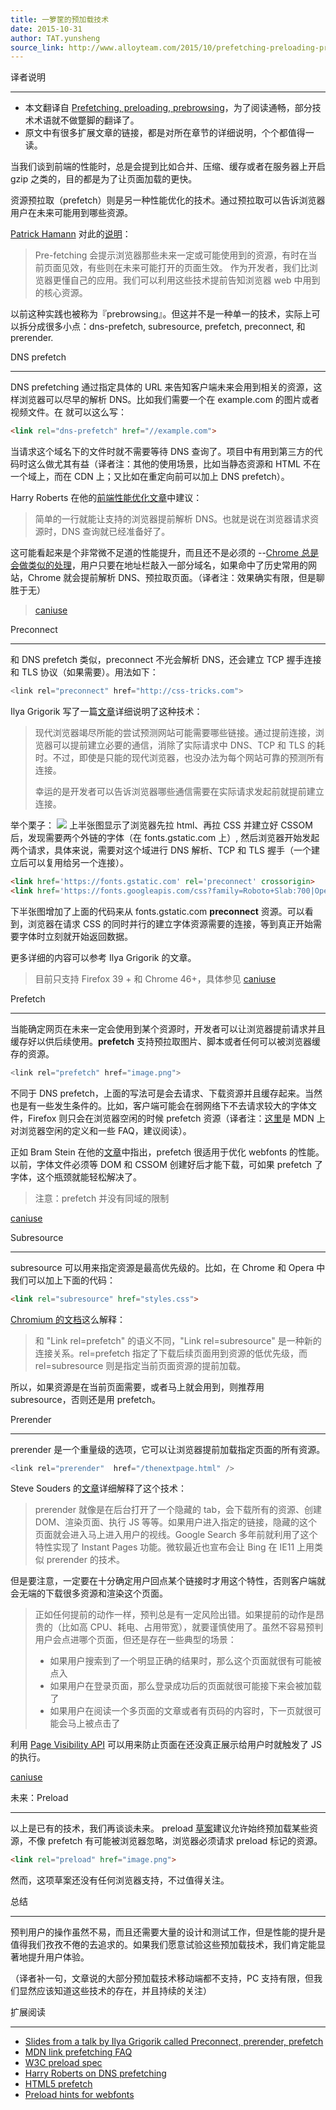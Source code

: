 ```yaml
---
title: 一箩筐的预加载技术
date: 2015-10-31
author: TAT.yunsheng
source_link: http://www.alloyteam.com/2015/10/prefetching-preloading-prebrowsing/
---
```


译者说明  

* * *

-   本文翻译自 [Prefetching, preloading, prebrowsing](https://css-tricks.com/prefetching-preloading-prebrowsing/)，为了阅读通畅，部分技术术语就不做蹩脚的翻译了。
-   原文中有很多扩展文章的链接，都是对所在章节的详细说明，个个都值得一读。

当我们谈到前端的性能时，总是会提到比如合并、压缩、缓存或者在服务器上开启 gzip 之类的，目的都是为了让页面加载的更快。

资源预拉取（prefetch）则是另一种性能优化的技术。通过预拉取可以告诉浏览器用户在未来可能用到哪些资源。

[Patrick Hamann](https://twitter.com/patrickhamann) 对此的[说明](http://patrickhamann.com/workshops/performance/tasks/2_Critical_Path/2_3.html)：

> Pre-fetching 会提示浏览器那些未来一定或可能使用到的资源，有时在当前页面见效，有些则在未来可能打开的页面生效。 作为开发者，我们比浏览器更懂自己的应用。我们可以利用这些技术提前告知浏览器 web 中用到的核心资源。

以前这种实践也被称为『prebrowsing』。但这并不是一种单一的技术，实际上可以拆分成很多小点：dns-prefetch, subresource, prefetch, preconnect, 和 prerender.

DNS prefetch  

* * *

DNS prefetching 通过指定具体的 URL 来告知客户端未来会用到相关的资源，这样浏览器可以尽早的解析 DNS。比如我们需要一个在 example.com 的图片或者视频文件。在<head> 就可以这么写：

```html
<link rel="dns-prefetch" href="//example.com">
```

当请求这个域名下的文件时就不需要等待 DNS 查询了。项目中有用到第三方的代码时这么做尤其有益（译者注：其他的使用场景，比如当静态资源和 HTML 不在一个域上，而在 CDN 上；又比如在重定向前可以加上 DNS prefetch）。

Harry Roberts 在他的[前端性能优化文章](http://csswizardry.com/2013/01/front-end-performance-for-web-designers-and-front-end-developers/#section:dns-prefetching)中建议：

> 简单的一行就能让支持的浏览器提前解析 DNS。也就是说在浏览器请求资源时，DNS 查询就已经准备好了。

这可能看起来是个非常微不足道的性能提升，而且还不是必须的 --[Chrome 总是会做类似的处理](https://docs.google.com/presentation/d/18zlAdKAxnc51y_kj-6sWLmnjl6TLnaru_WH0LJTjP-o/present?slide=id.g120f70e9a_041)，用户只要在地址栏敲入一部分域名，如果命中了历史常用的网站，Chrome 就会提前解析 DNS、预拉取页面。（译者注：效果确实有限，但是聊胜于无）

> [caniuse](http://caniuse.com/#feat=link-rel-dns-prefetch)

Preconnect  

* * *

和 DNS prefetch 类似，preconnect 不光会解析 DNS，还会建立 TCP 握手连接和 TLS 协议（如果需要）。用法如下：

```c
<link rel="preconnect" href="http://css-tricks.com">
```

Ilya Grigorik 写了一篇[文章](https://www.igvita.com/2015/08/17/eliminating-roundtrips-with-preconnect/)详细说明了这种技术：

> 现代浏览器竭尽所能的尝试预测网站可能需要哪些链接。通过提前连接，浏览器可以提前建立必要的通信，消除了实际请求中 DNS、TCP 和 TLS 的耗时。不过，即使是只能的现代浏览器，也没办法为每个网站可靠的预测所有连接。
>
> 幸运的是开发者可以告诉浏览器哪些通信需要在实际请求发起前就提前建立连接。

举个栗子： ![](https://1-ps.googleusercontent.com/sk/bYSmB63yuhjL_l7bPRuu4R3ENi/www.igvita.com/posts/15/xfont-preconnect.png.pagespeed.ic.tC0wdnTl8DuD8UE7Xn1Y.png) 上半张图显示了浏览器先拉 html、再拉 CSS 并建立好 CSSOM 后，发现需要两个外链的字体（在 fonts.gstatic.com 上）, 然后浏览器开始发起两个请求，具体来说，需要对这个域进行 DNS 解析、TCP 和 TLS 握手（一个建立后可以复用给另一个连接）。

```html
<link href='https://fonts.gstatic.com' rel='preconnect' crossorigin>
<link href='https://fonts.googleapis.com/css?family=Roboto+Slab:700|Open+Sans' rel='stylesheet'>
```

下半张图增加了上面的代码来从 fonts.gstatic.com **preconnect** 资源。可以看到，浏览器在请求 CSS 的同时并行的建立字体资源需要的连接，等到真正开始需要字体时立刻就开始返回数据。

更多详细的内容可以参考 Ilya Grigorik 的文章。

> 目前只支持 Firefox 39 + 和 Chrome 46+，具体参见 [caniuse](http://caniuse.com/#feat=link-rel-preconnect)

Prefetch  

* * *

当能确定网页在未来一定会使用到某个资源时，开发者可以让浏览器提前请求并且缓存好以供后续使用。**prefetch** 支持预拉取图片、脚本或者任何可以被浏览器缓存的资源。

```c
<link rel="prefetch" href="image.png">
```

不同于 DNS prefetch，上面的写法可是会去请求、下载资源并且缓存起来。当然也是有一些发生条件的。比如，客户端可能会在弱网络下不去请求较大的字体文件，Firefox 则只会在浏览器空闲的时候 prefetch 资源（译者注：[这里](https://developer.mozilla.org/en-US/docs/Web/HTTP/Link_prefetching_FAQ)是 MDN 上对浏览器空闲的定义和一些 FAQ，建议阅读）。

正如 Bram Stein 在他的[文章](http://www.bramstein.com/writing/preload-hints-for-web-fonts.html)中指出，prefetch 很适用于优化 webfonts 的性能。以前，字体文件必须等 DOM 和 CSSOM 创建好后才能下载，可如果 prefetch 了字体，这个瓶颈就能轻松解决了。

> 注意：prefetch 并没有同域的限制

[caniuse](http://caniuse.com/#feat=link-rel-prefetch)

Subresource  

* * *

subresource 可以用来指定资源是最高优先级的。比如，在 Chrome 和 Opera 中我们可以加上下面的代码：

```html
<link rel="subresource" href="styles.css">
```

[Chromium 的文档](https://www.chromium.org/spdy/link-headers-and-server-hint/link-rel-subresource)这么解释：

> 和 "Link rel=prefetch" 的语义不同，"Link rel=subresource" 是一种新的连接关系。rel=prefetch 指定了下载后续页面用到资源的低优先级，而 rel=subresource 则是指定当前页面资源的提前加载。

所以，如果资源是在当前页面需要，或者马上就会用到，则推荐用 subresource，否则还是用 prefetch。

Prerender  

* * *

prerender 是一个重量级的选项，它可以让浏览器提前加载指定页面的所有资源。

```c
<link rel="prerender"  href="/thenextpage.html" />
```

Steve Souders 的[文章](http://www.stevesouders.com/blog/2013/11/07/prebrowsing/)详细解释了这个技术：

> prerender 就像是在后台打开了一个隐藏的 tab，会下载所有的资源、创建 DOM、渲染页面、执行 JS 等等。如果用户进入指定的链接，隐藏的这个页面就会进入马上进入用户的视线。Google Search 多年前就利用了这个特性实现了 Instant Pages 功能。微软最近也宣布会让 Bing 在 IE11 上用类似 prerender 的技术。

但是要注意，一定要在十分确定用户回点某个链接时才用这个特性，否则客户端就会无端的下载很多资源和渲染这个页面。

> 正如任何提前的动作一样，预判总是有一定风险出错。如果提前的动作是昂贵的（比如高 CPU、耗电、占用带宽），就要谨慎使用了。虽然不容易预判用户会点进哪个页面，但还是存在一些典型的场景：
>
> -   如果用户搜索到了一个明显正确的结果时，那么这个页面就很有可能被点入
> -   如果用户在登录页面，那么登录成功后的页面就很可能接下来会被加载了
> -   如果用户在阅读一个多页面的文章或者有页码的内容时，下一页就很可能会马上被点击了

利用 [Page Visibility API](http://www.w3.org/TR/page-visibility/) 可以用来防止页面在还没真正展示给用户时就触发了 JS 的执行。

[caniuse](http://caniuse.com/#feat=link-rel-prerender)

未来：Preload  

* * *

以上是已有的技术，我们再谈谈未来。 preload [草案](https://w3c.github.io/preload/)建议允许始终预加载某些资源，不像 prefetch 有可能被浏览器忽略，浏览器必须请求 preload 标记的资源。

```html
<link rel="preload" href="image.png">
```

然而，这项草案还没有任何浏览器支持，不过值得关注。

总结  

* * *

预判用户的操作虽然不易，而且还需要大量的设计和测试工作，但是性能的提升是值得我们孜孜不倦的去追求的。如果我们愿意试验这些预加载技术，我们肯定能显著地提升用户体验。

（译者补一句，文章说的大部分预加载技术移动端都不支持，PC 支持有限，但我们显然应该知道这些技术的存在，并且持续的关注）

扩展阅读  

* * *

-   [Slides from a talk by Ilya Grigorik called Preconnect, prerender, prefetch](https://docs.google.com/presentation/d/18zlAdKAxnc51y_kj-6sWLmnjl6TLnaru_WH0LJTjP-o/present?slide=id.p19)
-   [MDN link prefetching FAQ](https://developer.mozilla.org/en-US/docs/Web/HTTP/Link_prefetching_FAQ)
-   [W3C preload spec](https://w3c.github.io/preload/)
-   [Harry Roberts on DNS prefetching](http://csswizardry.com/2013/01/front-end-performance-for-web-designers-and-front-end-developers/#section:dns-prefetching)
-   [HTML5 prefetch](https://medium.com/@luisvieira_gmr/html5-prefetch-1e54f6dda15d#.yl37ya9a1)
-   [Preload hints for webfonts](http://www.bramstein.com/writing/preload-hints-for-web-fonts.html)